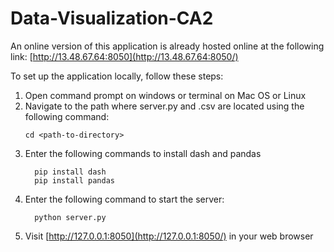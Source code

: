 # Data-Visualization-CA2

An online version of this application is already hosted online at the following link: [http://13.48.67.64:8050](http://13.48.67.64:8050/)

To set up the application locally, follow these steps:
1) Open command prompt on windows or terminal on Mac OS or Linux
2) Navigate to the path where server.py and .csv are located using the following command:
     ```
     cd <path-to-directory>
     ```
4) Enter the following commands to install dash and pandas
   ```
     pip install dash
     pip install pandas
   ```
6) Enter the following command to start the server:
   ```
     python server.py
   ```
8) Visit [http://127.0.0.1:8050](http://127.0.0.1:8050/) in your web browser 
